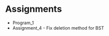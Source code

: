 # Assignments
<ul>
  <li>Program_1</li>
  <li>Assignment_4 - Fix deletion method for BST</li>
</ul>
